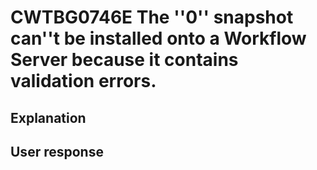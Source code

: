 # CWTBG0746E The ''0'' snapshot can''t be installed onto a Workflow Server because it contains validation errors.

## Explanation

## User response